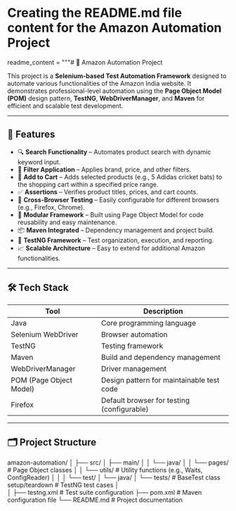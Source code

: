 # Creating the README.md file content for the Amazon Automation Project

readme_content = """# 🛒 Amazon Automation Project

This project is a **Selenium-based Test Automation Framework** designed to automate various functionalities of the Amazon India website. It demonstrates professional-level automation using the **Page Object Model (POM)** design pattern, **TestNG**, **WebDriverManager**, and **Maven** for efficient and scalable test development.

---

## 📌 Features

- 🔍 **Search Functionality** – Automates product search with dynamic keyword input.
- 🧰 **Filter Application** – Applies brand, price, and other filters.
- 🛒 **Add to Cart** – Adds selected products (e.g., 5 Adidas cricket bats) to the shopping cart within a specified price range.
- ✅ **Assertions** – Verifies product titles, prices, and cart counts.
- 🔄 **Cross-Browser Testing** – Easily configurable for different browsers (e.g., Firefox, Chrome).
- 🔧 **Modular Framework** – Built using Page Object Model for code reusability and easy maintenance.
- 📦 **Maven Integrated** – Dependency management and project build.
- 🧪 **TestNG Framework** – Test organization, execution, and reporting.
- 📈 **Scalable Architecture** – Easy to extend for additional Amazon functionalities.

---

## 🛠️ Tech Stack

| Tool              | Description                                   |
|-------------------|-----------------------------------------------|
| Java              | Core programming language                     |
| Selenium WebDriver| Browser automation                            |
| TestNG            | Testing framework                             |
| Maven             | Build and dependency management               |
| WebDriverManager  | Driver management                             |
| POM (Page Object Model)| Design pattern for maintainable test code  |
| Firefox           | Default browser for testing (configurable)    |

---

## 🗂️ Project Structure

amazon-automation/
│
├── src/
│ ├── main/
│ │ └── java/
│ │ └── pages/ # Page Object classes
│ │ └── utils/ # Utility functions (e.g., Waits, ConfigReader)
│ │
│ └── test/
│ └── java/
│ └── tests/ 
        # BaseTest class setup/teardown
        # TestNG test cases
│  
│
├── testng.xml # Test suite configuration
├── pom.xml # Maven configuration file
└── README.md # Project documentation
